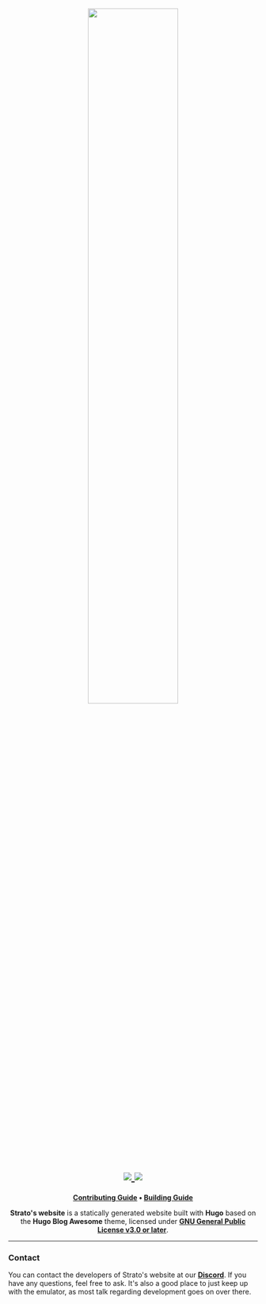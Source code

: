 <h1 align="center">
    <a href="https://github.com/strato-emu/strato" target="_blank">
        <img height="60%" width="60%" src="https://raw.github.com/strato-emu/branding/master/banner/strato-banner-rounded.png"><br>
    </a>
    <a href="https://discord.gg/YhpdhVBmXX" target="_blank">
        <img src="https://img.shields.io/discord/1104386300750082081.svg?label=&logo=discord&logoColor=ffffff&color=5865F2&labelColor=404EED">
    </a>
    <a href="https://github.com/strato-emu/strato-emu.github.io/actions/workflows/hugo.yml" target="_blank">
        <img src="https://github.com/strato-emu/strato-emu.github.io/actions/workflows/hugo.yml/badge.svg"><br>
    </a>
</h1>

<p align="center">
    <b><a href="CONTRIBUTING.md">Contributing Guide</a> • <a href="BUILDING.md">Building Guide</a></b>
</p>

<p align="center">
  <b>Strato's website</b> is a statically generated website built with <b>Hugo</b> based on the <b>Hugo Blog Awesome</b> theme, licensed under <a href="LICENSE"><b>GNU General Public License v3.0 or later</b></a>.
</p>

---

### Contact

You can contact the developers of Strato's website at our **[Discord](https://discord.gg/YhpdhVBmXX)**. If you have any questions, feel free to ask. It's also a good place to just keep up with the emulator, as most talk regarding development goes on over there.
